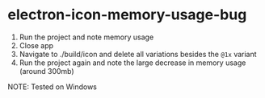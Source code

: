 # electron-icon-memory-usage-bug

1. Run the project and note memory usage
2. Close app
3. Navigate to ./build/icon and delete all variations besides the `@1x` variant
4. Run the project again and note the large decrease in memory usage (around 300mb)

NOTE: Tested on Windows